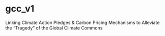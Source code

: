 # gcc_v1

Linking Climate Action Pledges & Carbon Pricing Mechanisms to Alleviate the “Tragedy” of the Global Climate Commons
